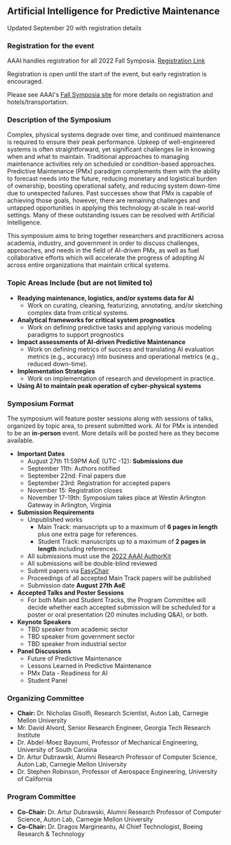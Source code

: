 ## Artificial Intelligence for Predictive Maintenance

Updated September 20 with registration details

### Registration for the event

AAAI handles registration for all 2022 Fall Symposia.
[Registration Link][4]

Registration is open until the start of the event, but early registration is encouraged.

Please see AAAI's [Fall Symposia site][5] for more details on registration and hotels/transportation.

### Description of the Symposium

Complex, physical systems degrade over time, and continued maintenance is required to ensure their peak performance.
Upkeep of well-engineered systems is often straightforward, yet significant challenges lie in knowing when and what to maintain.
Traditional approaches to managing maintenance activities rely on scheduled or condition-based approaches.
Predictive Maintenance (PMx) paradigm complements them with the ability to forecast needs into the future, reducing monetary and logistical burden of ownership, boosting operational safety, and reducing system down-time due to unexpected failures.
Past successes show that PMx is capable of achieving those goals, however, there are remaining challenges and untapped opportunities in applying this technology at-scale in real-world settings.
Many of these outstanding issues can be resolved with Artificial Intelligence.

This symposium aims to bring together researchers and practitioners across academia, industry, and government in order to discuss challenges, approaches, and needs in the field of AI-driven PMx, as well as fuel collaborative efforts which will accelerate the progress of adopting AI across entire organizations that maintain critical systems.

### Topic Areas Include (but are not limited to)

- **Readying maintenance, logistics, and/or systems data for AI**
    - Work on curating, cleaning, featurizing, annotating, and/or sketching complex data from critical systems.
- **Analytical frameworks for critical system prognostics**
    - Work on defining predictive tasks and applying various modeling paradigms to support prognostics
- **Impact assessments of AI-driven Predictive Maintenance**
    - Work on defining metrics of success and translating AI evaluation metrics (e.g., accuracy) into business and operational metrics (e.g., reduced down-time).
- **Implementation Strategies**
    - Work on implementation of research and development in practice.
- **Using AI to maintain peak operation of cyber-physical systems**

### Symposium Format
The symposium will feature poster sessions along with sessions of talks, organized by topic area, to present submitted work.  AI for PMx is intended to be an **in-person** event.  More details will be posted here as they become available.

- **Important Dates**
    - August 27th 11:59PM AoE (UTC -12): **Submissions due**
    - September 11th: Authors notified
    - September 22nd: Final papers due
    - September 23rd: Registration for accepted papers
    - November 15: Registration closes
    - November 17-19th: Symposium takes place at Westin Arlington Gateway in Arlington, Virginia
- **Submission Requirements**
    - Unpublished works
        - Main Track: manuscripts up to a maximum of **6 pages in length** plus one extra page for references.
        - Student Track: manuscripts up to a maximum of **2 pages in length** including references.
    - All submissions must use the [2022 AAAI AuthorKit][1]
    - All submissions will be double-blind reviewed
    - Submit papers via [EasyChair][2]
    - Proceedings of all accepted Main Track papers will be published
    - Submission date **August 27th AoE**
- **Accepted Talks and Poster Sessions**
    - For both Main and Student Tracks, the Program Committee will decide whether each accepted submission will be scheduled for a poster or oral presentation (20 minutes including Q&A), or both.
- **Keynote Speakers**
    - TBD speaker from academic sector
    - TBD speaker from government sector
    - TBD speaker from industrial sector
- **Panel Discussions**
    - Future of Predictive Maintenance
    - Lessons Learned in Predictive Maintenance
    - PMx Data - Readiness for AI
    - Student Panel
	
### Organizing Committee
- **Chair:** Dr. Nicholas Gisolfi, Research Scientist, Auton Lab, Carnegie Mellon University
- Mr. David Alvord, Senior Research Engineer, Georgia Tech Research Institute
- Dr. Abdel-Moez Bayoumi, Professor of Mechanical Engineering, University of South Carolina
- Dr. Artur Dubrawski, Alumni Research Professor of Computer Science, Auton Lab, Carnegie Mellon University
- Dr. Stephen Robinson, Professor of Aerospace Engineering, University of California


### Program Committee
- **Co-Chair:** Dr. Artur Dubrawski, Alumni Research Professor of Computer Science, Auton Lab, Carnegie Mellon University
- **Co-Chair:** Dr. Dragos Margineantu, AI Chief Technologist, Boeing Research & Technology

[1]:<https://www.aaai.org/Publications/Templates/AuthorKit22.zip>
[2]:<https://easychair.org/conferences/?conf=fss22>
[3]:<https://aaai.org/Press/Reports/Symposia/Fall/fs-07-02.php>
[4]:<https://aaaiconf.cventevents.com/event/0445ff12-02ef-42b4-b611-c74a0fdb4854/summary>
[5]:<https://www.aaai.org/Symposia/Fall/fss22.php>
